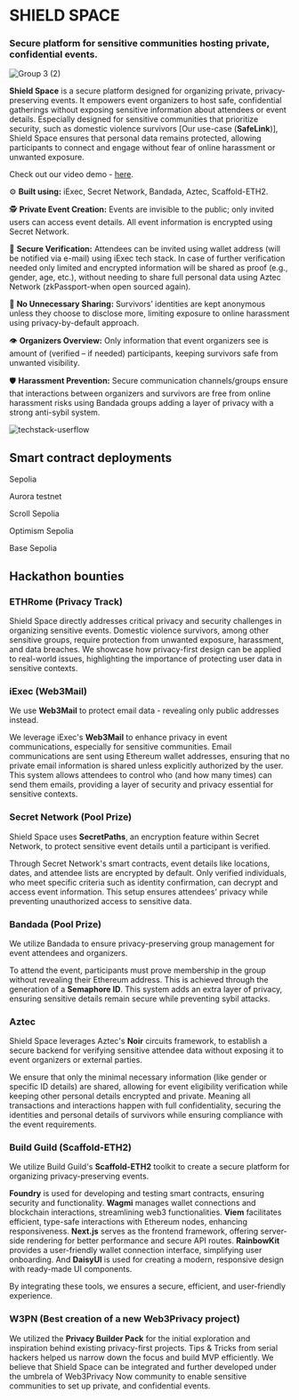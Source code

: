 # SHIELD SPACE
### Secure platform for sensitive communities hosting private, confidential events.
![Group 3 (2)](https://github.com/user-attachments/assets/63575754-14d0-4fea-a78c-42a62dcfa195)

**Shield Space** is a secure platform designed for organizing private, privacy-preserving events. It empowers event organizers to host safe, confidential gatherings without exposing sensitive information about attendees or event details. Especially designed for sensitive communities that prioritize security, such as domestic violence survivors [Our use-case (**SafeLink**)], Shield Space ensures that personal data remains protected, allowing participants to connect and engage without fear of online harassment or unwanted exposure.

Check out our video demo - [here]().

⚙️ **Built using:** iExec, Secret Network, Bandada, Aztec, Scaffold-ETH2.

🕵️ **Private Event Creation:** Events are invisible to the public; only invited users can access event details. All event information is encrypted using Secret Network.

🔏 **Secure Verification:** Attendees can be invited using wallet address (will be notified via e-mail) using iExec tech stack. In case of further verification needed only limited and encrypted information will be shared as proof (e.g., gender, age, etc.), without needing to share full personal data using Aztec Network (zkPassport-when open sourced again).

🛑 **No Unnecessary Sharing:** Survivors’ identities are kept anonymous unless they choose to disclose more, limiting exposure to online harassment using privacy-by-default approach.

👁️ **Organizers Overview:** Only information that event organizers see is amount of (verified – if needed) participants, keeping survivors safe from unwanted visibility.

🛡️ **Harassment Prevention:** Secure communication channels/groups ensure that interactions between organizers and survivors are free from online harassment risks using Bandada groups adding a layer of privacy with a strong anti-sybil system.

![techstack-userflow](https://github.com/user-attachments/assets/e29a3761-cc65-4ce2-814b-c49232d4bc6f)

## Smart contract deployments

Sepolia

Aurora testnet

Scroll Sepolia

Optimism Sepolia

Base Sepolia

## Hackathon bounties

### ETHRome (Privacy Track)

Shield Space directly addresses critical privacy and security challenges in organizing sensitive events. Domestic violence survivors, among other sensitive groups, require protection from unwanted exposure, harassment, and data breaches. We showcase how privacy-first design can be applied to real-world issues, highlighting the importance of protecting user data in sensitive contexts.

### iExec (Web3Mail)

We use **Web3Mail** to protect email data - revealing only public addresses instead.

We leverage iExec's **Web3Mail** to enhance privacy in event communications, especially for sensitive communities. Email communications are sent using Ethereum wallet addresses, ensuring that no private email information is shared unless explicitly authorized by the user. This system allows attendees to control who (and how many times) can send them emails, providing a layer of security and privacy essential for sensitive contexts.

### Secret Network (Pool Prize)

Shield Space uses **SecretPaths**, an encryption feature within Secret Network, to protect sensitive event details until a participant is verified.

Through Secret Network's smart contracts, event details like locations, dates, and attendee lists are encrypted by default. Only verified individuals, who meet specific criteria such as identity confirmation, can decrypt and access event information. This setup ensures attendees' privacy while preventing unauthorized access to sensitive data.

### Bandada (Pool Prize)

We utilize Bandada to ensure privacy-preserving group management for event attendees and organizers.

To attend the event, participants must prove membership in the group without revealing their Ethereum address. This is achieved through the generation of a **Semaphore ID**. This system adds an extra layer of privacy, ensuring sensitive details remain secure while preventing sybil attacks.

### Aztec

Shield Space leverages Aztec's **Noir** circuits framework, to establish a secure backend for verifying sensitive attendee data without exposing it to event organizers or external parties.

We ensure that only the minimal necessary information (like gender or specific ID details) are shared, allowing for event eligibility verification while keeping other personal details encrypted and private. Meaning all transactions and interactions happen with full confidentiality, securing the identities and personal details of survivors while ensuring compliance with the event requirements.

### Build Guild (Scaffold-ETH2)

We utilize Build Guild's **Scaffold-ETH2** toolkit to create a secure platform for organizing privacy-preserving events. 

**Foundry** is used for developing and testing smart contracts, ensuring security and functionality. **Wagmi** manages wallet connections and blockchain interactions, streamlining web3 functionalities. **Viem** facilitates efficient, type-safe interactions with Ethereum nodes, enhancing responsiveness. **Next.js** serves as the frontend framework, offering server-side rendering for better performance and secure API routes. **RainbowKit** provides a user-friendly wallet connection interface, simplifying user onboarding. And **DaisyUI** is used for creating a modern, responsive design with ready-made UI components.

By integrating these tools, we ensures a secure, efficient, and user-friendly experience.

### W3PN (Best creation of a new Web3Privacy project)

We utilized the **Privacy Builder Pack** for the initial exploration and inspiration behind existing privacy-first projects. Tips & Tricks from serial hackers helped us narrow down the focus and build MVP efficiently. We believe that Shield Space can be integrated and further developed under the umbrela of Web3Privacy Now community to enable sensitive communities to set up private, and confidential events.
